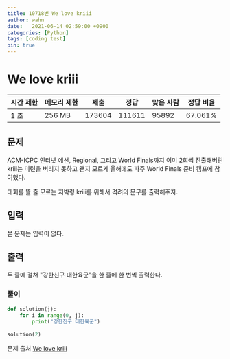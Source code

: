 ```yaml
---
title: 10718번 We love kriii
author: wahn
date:   2021-06-14 02:59:00 +0900
categories: [Python]
tags: [coding test]
pin: true
---
```


# We love kriii

|시간 제한|메모리 제한|제출|정답|맞은 사람|정답 비율|
|---|---|---|---|---|---|
|1 초|256 MB|173604|111611|95892|67.061%|

## 문제

ACM-ICPC 인터넷 예선, Regional, 그리고 World Finals까지 이미 2회씩 진출해버린 kriii는 미련을 버리지 못하고 왠지 모르게 올해에도 파주 World Finals 준비 캠프에 참여했다.  


대회를 뜰 줄 모르는 지박령 kriii를 위해서 격려의 문구를 출력해주자.  



## 입력

본 문제는 입력이 없다.

## 출력

두 줄에 걸쳐 "강한친구 대한육군"을 한 줄에 한 번씩 출력한다.
  

  
### 풀이  
 
```python
def solution(j):
    for i in range(0, j):
        print("강한친구 대한육군")
        
solution(2)
 ```

  
문제 출처 [We love kriii]  

[We love kriii]: https://www.acmicpc.net/problem/10718

 